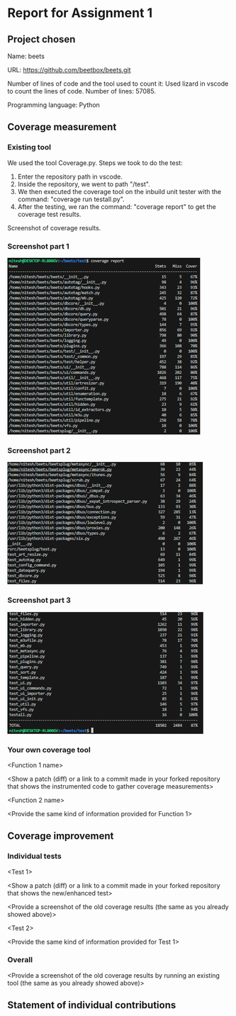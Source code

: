 # Report for Assignment 1

## Project chosen

Name: beets

URL: https://github.com/beetbox/beets.git

Number of lines of code and the tool used to count it: Used lizard in vscode to count the lines of code. Number of lines: 57085.

Programming language: Python

## Coverage measurement

### Existing tool

We used the tool Coverage.py.
Steps we took to do the test:
1. Enter the repository path in vscode.
2. Inside the repository, we went to path "/test".
3. We then executed the coverage tool on the inbuild unit tester with the command: "coverage run testall.py".
4. After the testing, we ran the command: "coverage report" to get the coverage test results.

Screenshot of coverage results.

### Screenshot part 1
![Screenshot part 1](https://raw.githubusercontent.com/Niteshns/beets/master/screenshots/coverage_tool-part1.png)
### Screenshot part 2
![Screenshot part 2](https://raw.githubusercontent.com/Niteshns/beets/master/screenshots/coverage_tool-part2.png)

### Screenshot part 3
![Screenshot part 3](https://raw.githubusercontent.com/Niteshns/beets/master/screenshots/coverage_tool-part3.png)

### Your own coverage tool

<The following is supposed to be repeated for each group member>

<Group member name>

<Function 1 name>

<Show a patch (diff) or a link to a commit made in your forked repository that shows the instrumented code to gather coverage measurements>

<Provide a screenshot of the coverage results output by the instrumentation>

<Function 2 name>

<Provide the same kind of information provided for Function 1>

## Coverage improvement

### Individual tests

<The following is supposed to be repeated for each group member>

<Group member name>

<Test 1>

<Show a patch (diff) or a link to a commit made in your forked repository that shows the new/enhanced test>

<Provide a screenshot of the old coverage results (the same as you already showed above)>

<Provide a screenshot of the new coverage results>

<State the coverage improvement with a number and elaborate on why the coverage is improved>

<Test 2>

<Provide the same kind of information provided for Test 1>

### Overall

<Provide a screenshot of the old coverage results by running an existing tool (the same as you already showed above)>

<Provide a screenshot of the new coverage results by running the existing tool using all test modifications made by the group>

## Statement of individual contributions

<Write what each group member did>
